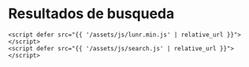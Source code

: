   <h1>Resultados de busqueda</h1>
  <ul id="search-results"></ul>
  
  <script>
    window.store = {
      {% for entry in site.pages %}
        "{{ entry.url | slugify }}": {
          "title": "{{ entry.title | xml_escape }}",
          "author": "{{ entry.author | xml_escape }}",
          "category": "{{ entry.category | xml_escape }}",
          "content": {{ entry.content | strip_html | truncatewords: 20 | strip_newlines | jsonify }},
          "url": "{{site.baseurl}}{{ entry.url | xml_escape }}"
        },
      {% endfor %}
      {% for entry in site.posts %}
        "{{ entry.url | slugify }}": {
          "title": "{{ entry.title | xml_escape }}",
          "author": "{{ entry.author | xml_escape }}",
          "category": "{{ entry.category | xml_escape }}",
          "content": {{ entry.content | strip_html | truncatewords: 20| strip_newlines | jsonify }},
          "url": "{{site.baseurl}}{{ entry.url | xml_escape }}"
        }
        {% unless forloop.last %},{% endunless %}
      {% endfor %}
    };
    console.log(window.store)

  </script>
<script>
  console.log("{% for a in site.collections%}{{a}}{%endfor%}")
</script>

   <!-- buscador -->
    <script defer src="{{ '/assets/js/lunr.min.js' | relative_url }}"></script>
    <script defer src="{{ '/assets/js/search.js' | relative_url }}"></script>
